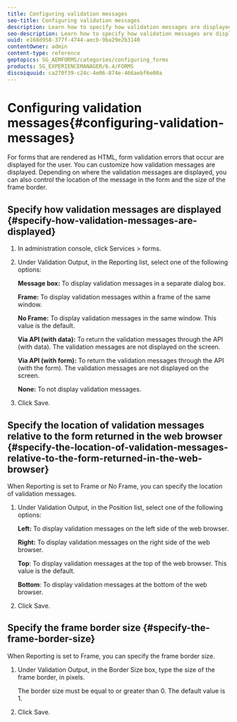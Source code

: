 ```yaml
---
title: Configuring validation messages
seo-title: Configuring validation messages
description: Learn how to specify how validation messages are displayed and their location relative to the form returned in the web browser.
seo-description: Learn how to specify how validation messages are displayed and their location relative to the form returned in the web browser.
uuid: e168d958-377f-4744-aecb-9ba29e2b3140
contentOwner: admin
content-type: reference
geptopics: SG_AEMFORMS/categories/configuring_forms
products: SG_EXPERIENCEMANAGER/6.4/FORMS
discoiquuid: ca270f39-c24c-4e06-874e-466aebf6e00a
---
```


# Configuring validation messages{#configuring-validation-messages}

For forms that are rendered as HTML, form validation errors that occur are displayed for the user. You can customize how validation messages are displayed. Depending on where the validation messages are displayed, you can also control the location of the message in the form and the size of the frame border.

## Specify how validation messages are displayed {#specify-how-validation-messages-are-displayed}

1. In administration console, click Services &gt; forms.
1. Under Validation Output, in the Reporting list, select one of the following options:

   **Message box:** To display validation messages in a separate dialog box.

   **Frame:** To display validation messages within a frame of the same window.

   **No Frame:** To display validation messages in the same window. This value is the default.

   **Via API (with data):** To return the validation messages through the API (with data). The validation messages are not displayed on the screen.

   **Via API (with form):** To return the validation messages through the API (with the form). The validation messages are not displayed on the screen.

   **None:** To not display validation messages.

1. Click Save.

## Specify the location of validation messages relative to the form returned in the web browser {#specify-the-location-of-validation-messages-relative-to-the-form-returned-in-the-web-browser}

When Reporting is set to Frame or No Frame, you can specify the location of validation messages.

1. Under Validation Output, in the Position list, select one of the following options:

   **Left:** To display validation messages on the left side of the web browser.

   **Right:** To display validation messages on the right side of the web browser.

   **Top**: To display validation messages at the top of the web browser. This value is the default.

   **Bottom**: To display validation messages at the bottom of the web browser.

1. Click Save.

## Specify the frame border size {#specify-the-frame-border-size}

When Reporting is set to Frame, you can specify the frame border size.

1. Under Validation Output, in the Border Size box, type the size of the frame border, in pixels.

   The border size must be equal to or greater than 0. The default value is 1.

1. Click Save.


